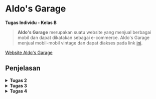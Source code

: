 # Aldo's Garage

**Tugas Individu - Kelas B**

> **Aldo's Garage** merupakan suatu website yang menjual berbagai mobil dan dapat dikatakan sebagai e-commerce. Aldo's Garage menjual mobil-mobil vintage dan dapat diakses pada link [ini](http://rogerio-geraldo-aldogarage.pbp.cs.ui.ac.id/).

[Website Aldo's Garage](http://rogerio-geraldo-aldogarage.pbp.cs.ui.ac.id/)

## **Penjelasan**

<details>
<summary> <b> Tugas 2 </b> </summary>

## **Step-step pengerjaan Proyek Aldo's Garage**

* ### Melakukan Inisiasi Project

    Petama-tama saya membuat direktori baru dengan nama aldo-garage, kemudian setelah itu saya membuat file `requirements.txt` yang berisi dependencies dan mengisinya dengan dependencies yang ada.

    Setelah itu saya melakukan instalasi menggunakan virtual environment pada terminal dengan command `pip install -r requirements.txt` lalu membuat proyek Django dengan perintah `django-admin startproject aldo-garage .`

* ### Run Server Django

    Untuk melakukan runserver, saya menambahkan `["localhost", "127.0.0.1"]` pada `ALLOWED_HOSTS` yang ada pada file `setting.py` untuk melakukan deployment kemudian menjalankan server dengan command `python manage.py runserver`

* ### Menginisiasi `main`

    Untuk membuat `main` lakukan command `python manage.py startapp main`, kemudian kita harus menambahkan `main` ke `INSTALLED_APPS` pada file `settings.py`.

    Setelah menginisiasi `main` saya mengubah file `models.py` pada direktori `main` untuk melakukan mendefinisikan model baru dengan class dan fungsi yang ada pada tutorial.

    Setelah itu saya melakukan migrate model baru tersebut dengan command `python manage.py makemigrations` dan `python manage.py migrate`.

* ### Membuat `main.html`

    Mengisi file `main.html` dengan template:

    ```
    <h1>Aldo's Garage</h1>

    <h5>NPM: </h5>
    <p>{{npm}}</p> 

    <h5>Name: </h5>
    <p>{{name}}</p>

    <h5>Class: </h5>
    <p>{{class}}</p> 

    <h5>E-Commerce: </h5>
    <p>{{e-commerce}}</p> 

    <h5>Produk: </h5>
    <p>{{product}}</p>

    <h5>Harga: </h5>
    <p>{{price}}</p> 

    ```

    Kemudian kita juga harus mengisi file `views.py` dengan template function `show_main` yang ada pada file tutorial.

    * ### Routing `main`

    Saya mengatur URL pada aplikasi `main` dengan mengedit file `urls.py` pada folder `main` dengan template:

    ```
    from django.urls import path
    from main.views import show_main

    app_name = 'main'

    urlpatterns = [
        path('', show_main, name='show_main'),
    ]
    ```

Setelah itu kita dapat menjalankan `main` dengan command `python manage.py runserver`

## **Jawaban Tugas 2**

* ### Bagan request client ke web aplikasi berbasis Django

![](/BAGAN.jpg)

    Dalam alur kerja Django, urls.py bertugas mengatur routing dengan meneruskan request pengguna ke fungsi yang sesuai di views.py. Di views.py, logika aplikasi diimplementasikan, seperti mengambil atau memodifikasi data dari models.py yang terhubung dengan basis data. Data yang diambil kemudian diteruskan ke berkas HTML (template) untuk menghasilkan tampilan yang akan dilihat pengguna. Setelah semua proses selesai, views.py mengembalikan response yang berisi HTML hasil render kepada pengguna, yang kemudian ditampilkan di browser.

* ### Jelaskan fungsi git dalam pengembangan perangkat lunak!


    Git berfungsi sebagai sistem kontrol versi yang membantu pengembang melacak dan mengelola perubahan kode dalam proyek perangkat lunak. Dengan Git, pengembang dapat bekerja secara kolaboratif, membuat cabang (branch) untuk fitur baru, dan menggabungkannya (merge) kembali ke cabang utama setelah diuji. Ini juga memungkinkan rollback ke versi sebelumnya jika terjadi kesalahan, sehingga mempermudah pengelolaan versi dan integritas kode dalam pengembangan perangkat lunak.

* ### Menurut Anda, dari semua framework yang ada, mengapa framework Django dijadikan permulaan pembelajaran pengembangan perangkat lunak?


    Django sering dijadikan permulaan dalam pembelajaran pengembangan perangkat lunak karena beberapa alasan utama. Pertama, Django adalah framework "batteries-included", artinya Django menyediakan banyak fitur bawaan seperti sistem autentikasi, manajemen basis data, dan routing, sehingga pengembang pemula bisa langsung fokus pada pengembangan aplikasi tanpa perlu membangun fitur-fitur dasar dari awal. Kedua, Django menggunakan bahasa Python, yang terkenal mudah dipelajari dan digunakan, menjadikannya pilihan yang baik untuk pemula. Selain itu, Django menerapkan pola Model-View-Template (MVT) yang memisahkan logika aplikasi, data, dan tampilan, sehingga membantu pengembang memahami struktur aplikasi yang terorganisir dengan baik. Dukungan dokumentasi yang kuat dan komunitas yang aktif juga menjadikan Django populer di kalangan pemula.

* ### Mengapa model pada Django disebut sebagai ORM?

    Model pada Django disebut sebagai ORM (Object-Relational Mapping) karena Django menggunakan teknik ini untuk memetakan objek-objek Python ke dalam tabel-tabel basis data relasional secara otomatis. Dalam ORM, setiap model di Django merepresentasikan sebuah tabel di basis data, dan setiap atribut dari model tersebut merepresentasikan kolom di tabel. ORM memungkinkan pengembang untuk berinteraksi dengan basis data menggunakan kode Python tanpa perlu menulis query SQL secara langsung. Hal ini mempermudah manipulasi data dan membuat kode lebih bersih, terstruktur, dan mudah dipelihara.

</details>

<details>
<summary> <b> Tugas 3 </b> </summary>

## **Jawaban Tugas 3**

* ### Mengapa kita memerlukan data delivery dalam pengimplementasian sebuah platform?
    Karena dalam mengimplementasikan suatu platform kita bertujuan untuk memastikan bahwa data yang dikirim antar sistemnya dapat berjalan dengan cara yang cepat, efisien, aman, dan konsisten. Apabila kita tidak menggunakan data delivery dalam sebuah platform, maka aplkasi tidak mungkin bisa menyajikan informasi yang tepat kepada pengguna secara real-time. Data delivery juga dapat memungkinkan platform untuk beroperasi secara terdistribusi yang tentunya mendukung skala besar serta memfasilitasi komunikasi antar komponen yang berbeda secara smooth.

* ### Mana yang lebih baik antara XML dan JSON? Mengapa JSON lebih populer dibandingkan XML?
    JSON (JavaScript Object Notation) lebih populer dibandingkan XML (eXtensible Markup Language) karena struktur JSON yang lebih ringkas dan mudah dibaca baik oleh manusia maupun mesin. JSON menggunakan sintaks pasangan *key-value* yang sederhana, mirip dengan objek dalam banyak bahasa pemrograman, sehingga menghasilkan ukuran file yang lebih kecil dan lebih efisien dalam transfer data. Sebaliknya, XML memerlukan banyak tag pembuka dan penutup, membuatnya lebih verbose dan menghasilkan ukuran file yang lebih besar. JSON juga lebih mudah diintegrasikan dan didukung langsung oleh hampir semua bahasa pemrograman modern, menjadikannya pilihan yang lebih praktis untuk pertukaran data dalam aplikasi web dan API.

* ### Jelaskan fungsi dari method is_valid() pada form Django dan mengapa kita membutuhkan method tersebut?
    Method `is_valid()` pada form di Django digunakan untuk memeriksa apakah data yang dimasukkan ke dalam form memenuhi semua persyaratan validasi yang ditentukan, baik dari sisi form field maupun validasi kustom yang didefinisikan pengguna. Ketika `is_valid()` dipanggil, Django akan memeriksa apakah semua field form diisi dengan benar sesuai dengan tipe data yang diharapkan dan aturan validasi, seperti panjang maksimum, format email, atau validasi logika lainnya. Jika semua validasi lolos, method ini mengembalikan `True`, dan data yang telah dibersihkan dapat diakses melalui atribut `cleaned_data`. Sebaliknya, jika terdapat kesalahan, `is_valid()` akan mengembalikan `False` dan menyimpan pesan kesalahan di atribut `errors`. Method ini penting untuk memastikan bahwa data yang diproses dalam aplikasi aman dan sesuai dengan aturan yang telah ditentukan sebelum disimpan ke database atau digunakan lebih lanjut.

* ### Mengapa kita membutuhkan csrf_token saat membuat form di Django? Apa yang dapat terjadi jika kita tidak menambahkan csrf_token pada form Django? Bagaimana hal tersebut dapat dimanfaatkan oleh penyerang?
    Kita membutuhkan `csrf_token` saat membuat form di Django untuk melindungi aplikasi dari serangan yang disebut **Cross-Site Request Forgery (CSRF)**. Serangan ini terjadi ketika penyerang membuat pengguna yang sudah login mengirimkan permintaan yang tidak diinginkan, seperti mengubah kata sandi atau melakukan transaksi, tanpa sepengetahuan pengguna. Dengan menambahkan `csrf_token` ke form, Django menghasilkan token unik yang disertakan setiap kali pengguna mengirimkan form. Token ini kemudian diperiksa oleh server untuk memastikan bahwa permintaan benar-benar berasal dari aplikasi, bukan dari sumber lain yang berbahaya. Jika kita tidak menambahkan `csrf_token`, aplikasi bisa menjadi rentan terhadap serangan CSRF, yang memungkinkan penyerang melakukan aksi jahat tanpa persetujuan pengguna.

## **Step-by-step Pengimplementasian Checklist**

* ### Membuat `forms.py`

    Pertama-tama saya membuat form untuk menerima input dengan membuat file `forms.py` pada direktori main dengan kode

    ```
    from django.forms import ModelForm
    from main.models import CarEntry

    class CarEntryForm(ModelForm):
        class Meta:
            model = CarEntry
            fields = ["name", "price", "description", "car_horsepower"]
    ```

* ### Mengubah dan menambahkan fungsi pada `views.py`

    Setelah membuat file `forms.py`, saya kemudian melakukan modifikasi pada function `show_main` pada file `views.py` saya dengan kode

    ```
    def show_main(request):
        car_entries = CarEntry.objects.all()

        context = {
            'npm' : '2306245623',
            'name': 'Rogerio Geraldo Wibhowo',
            'class': 'PBP B',
            'car_entries': car_entries
        }

        return render(request, "main.html", context)
    ```

    Kemudian saya menambahkan function baru yaitu `create_car_entry` pada file `views.py` untuk menerima data dan berisi

    ```
    def create_car_entry(request):
        form = CarEntryForm(request.POST or None)

        if form.is_valid() and request.method == "POST":
            form.save()
            return redirect('main:show_main')

        context = {'form': form}
        return render(request, "create_car_entry.html", context)
    ```

* ### Membuat template baru

    Saya membuat template baru untuk tampilan ketika menambahkan produk dengan nama `create_car_entry.html` pada direktori `templates` yang ada pada `main` yang berisi

    ```
    {% extends 'base.html' %} 
    {% block content %}
    <h1>Add New Mood Entry</h1>

    <form method="POST">
    {% csrf_token %}
    <table>
        {{ form.as_table }}
        <tr>
        <td></td>
        <td>
            <input type="submit" value="Add Car Entry" />
        </td>
        </tr>
    </table>
    </form>

    {% endblock %}
    ```

    Diikuti dengan menambahkan kode berikut pada file `main.html` dalam bentuk tabel serta menambahkan button `Add Car Entry` untuk menambahkan form

    ```
    {% if not car_entries %}
    <p>Belum ada data mobil yang masuk.</p>
    {% else %}
    <table>
    <tr>
        <th>Car Name</th>
        <th>Price</th>
        <th>Description</th>
        <th>Horsepower</th>
    </tr>

    {% comment %} Berikut cara memperlihatkan data mobil di bawah baris ini 
    {% endcomment %} 
    {% for car_entry in car_entries %}
    <tr>
        <td>{{car_entry.name}}</td>
        <td>{{car_entry.price}}</td>
        <td>{{car_entry.description}}</td>
        <td>{{car_entry.car_horsepower}}</td>
    </tr>
    {% endfor %}
    </table>
    {% endif %}

    <br />

    <a href="{% url 'main:create_car_entry' %}">
    <button>Add New Car Entry</button>
    </a>
    ```

* ### Mengembalikan data dalam bentuk XML dan JSON

    Pertama saya menambahkan import `HttpRespnse` dan `Serializer` pada file `views.py`

    ```
    from django.http import HttpResponse
    from django.core import serializers
    ```

    Lalu saya membuat function baru dengan nama `show_xml` dan `show_json` masih pada file `views.py`

    ```
    def show_xml(request):
        data = CarEntry.objects.all()
        return HttpResponse(serializers.serialize("xml", data), content_type="application/xml")

    def show_json(request):
        data = CarEntry.objects.all()
        return HttpResponse(serializers.serialize("json", data), content_type="application/json")

    def show_xml_by_id(request, id):
        data = CarEntry.objects.filter(pk=id)
        return HttpResponse(serializers.serialize("xml", data), content_type="application/xml")

    def show_json_by_id(request, id):
        data = CarEntry.objects.filter(pk=id)
        return HttpResponse(serializers.serialize("json", data), content_type="application/json")
    ```

    Function `show_xml_by_id` dan `show_json_by_id` digunakan untuk melakukan return data berdasarkan id.

    Setelah itu, saya melakukan import function yang telah saya buat pada file `urls.py` yang ada pada `main`

    ```
    ...
    from main.views import show_main, create_car_entry, show_xml, show_json, show_xml_by_id, show_json_by_id
    ...
    ```

    Lalu tambahkan path ke dalam `urlpatterns` untuk mengakses function yang telah diimport

    ```
    ...
    urlpatterns = [
        path('', show_main, name='show_main'),
        path('create-car-entry', create_car_entry, name='create_car_entry'),
        path('xml/', show_xml, name='show_xml'),
        path('json/', show_json, name='show_json'),
        path('xml/<str:id>/', show_xml_by_id, name='show_xml_by_id'),
        path('json/<str:id>/', show_json_by_id, name='show_json_by_id'),
    ]
    ```

Dengan ini, input `form` dapat dijalankan dengan command `python manage.py runserver` dengan membuka link <http://localhost:8000>.

## Postman
## **1. XML**
![XML](xml.png)

## **2. JSON**
![JSON](json.png)

## **3. XML by ID**
![XML by ID](<xml id.png>)

## **4. JSON by ID**
 ![JSON by ID](<json id.png>)

</details>

<details>
<summary> <b> Tugas 4 </b> </summary>

## **Jawaban Tugas 4**

* ### Apa perbedaan antara `HttpresponseRedirect()` dan `redirect()`?
    `HttpResponseRedirect()` dan `redirect()` adalah dua metode yang digunakan di Django untuk mengarahkan pengguna dari satu URL ke URL lain, tetapi mereka memiliki beberapa perbedaan. `HttpResponseRedirect()` adalah sebuah class yang digunakan untuk membuat respons HTTP dengan kode status 302 (redirect sementara) dan membutuhkan URL secara eksplisit sebagai argumen. Sementara itu, `redirect()` adalah fungsi shortcut yang lebih fleksibel karena mampu menerima berbagai jenis input, seperti URL, nama view, atau bahkan objek model, dan secara otomatis membuat objek `HttpResponseRedirect`. Karena `redirect()` lebih mudah dan fleksibel, banyak yang lebih memilihnya, terutama ketika perlu melakukan pengalihan dengan nama view atau instance model. Di sisi lain, `HttpResponseRedirect()` lebih cocok jika kita hanya ingin bekerja langsung dengan URL yang sudah pasti.

* ### Bagaimana cara menghubungkan model `Product` dengan `User`?
    Untuk menghubungkan model Product dengan User di Django, kita bisa menggunakan ForeignKey. ForeignKey memungkinkan setiap produk (Product) terkait dengan satu pengguna (User), yang biasanya berarti bahwa seorang pengguna bisa membuat atau memiliki banyak produk, tapi setiap produk hanya dimiliki oleh satu pengguna. Caranya adalah dengan menambahkan field user di model Product yang merujuk ke model User. Berikut ini contoh dari kode saya:

    ```
    import uuid
    from django.db import models
    from django.contrib.auth.models import User

    class CarEntry(models.Model):
        user = models.ForeignKey(User, on_delete=models.CASCADE)
        id = models.UUIDField(primary_key=True, default=uuid.uuid4, editable=False)
        name = models.CharField(max_length=255)
        price = models.IntegerField()
        description = models.TextField()
        car_horsepower = models.IntegerField(default=0)

    ```

    Pada kode di atas, `user = models.ForeignKey(User, on_delete=models.CASCADE)` menghubungkan model Product dengan model User. Field user akan menyimpan informasi tentang pengguna yang memiliki produk tersebut. Argumen `on_delete=models.CASCADE` memastikan bahwa jika pengguna dihapus, semua produk yang terkait dengannya juga akan dihapus. Dengan cara ini, model Product dan User bisa saling terhubung di aplikasi Django.

* ### Perbedaan antara authentication dan authorization
    Authentication dan authorization adalah dua konsep berbeda yang sering digunakan dalam pengelolaan akses pengguna. **Authentication** (otentikasi) adalah proses memverifikasi identitas pengguna, misalnya saat pengguna login dengan memasukkan username dan password untuk membuktikan bahwa mereka adalah siapa yang mereka klaim. Sedangkan **authorization** (otorisasi) adalah proses menentukan apa yang diizinkan atau dapat diakses oleh pengguna setelah mereka berhasil diautentikasi. Jadi, authentication menjawab pertanyaan "siapa kamu?" dan authorization menjawab "apa yang bisa kamu lakukan?"

    Saat pengguna login, yang pertama kali dilakukan adalah proses authentication, di mana Django memeriksa apakah username dan password yang dimasukkan cocok dengan yang tersimpan di database. Jika berhasil, pengguna dianggap **terotentikasi**. Setelah itu, Django akan mengecek **otorisasi** berdasarkan peran atau izin yang dimiliki pengguna, untuk menentukan halaman atau tindakan apa yang boleh mereka akses.

    Dalam Django, proses authentication diimplementasikan dengan menggunakan **session** dan **middleware**. Django memiliki sistem otentikasi bawaan yang mencakup fungsi untuk login, logout, dan mengelola sesi pengguna. Sedangkan untuk authorization, Django menggunakan **permissions** (izin) yang dapat ditetapkan pada level pengguna atau grup pengguna untuk menentukan akses apa yang diizinkan bagi mereka.

* ### Bagaimana Django mengingat pengguna yang telah login? Jelaskan kegunaan lain dari cookies dan apakah semua cookies aman digunakan?
    Django mengingat pengguna yang telah login dengan menggunakan **cookies** dan **session**. Ketika pengguna berhasil login, Django membuat sebuah cookie di browser pengguna yang berisi ID unik. ID ini terhubung dengan data sesi yang disimpan di server, di mana Django menyimpan informasi pengguna yang sudah terautentikasi. Jadi, setiap kali pengguna mengunjungi halaman, browser mereka akan mengirimkan cookie tersebut, dan Django bisa mengenali pengguna dari ID sesi yang ada di cookie. Dengan cara ini, pengguna tidak perlu login ulang setiap kali mereka memuat halaman baru selama sesi masih aktif.

    Selain untuk mengingat pengguna yang login, **cookies** digunakan untuk berbagai tujuan lain, seperti menyimpan preferensi pengguna (misalnya, bahasa yang dipilih atau tema tampilan), melacak aktivitas pengguna di situs web, atau menyimpan keranjang belanja dalam e-commerce. Namun, tidak semua cookies aman. Beberapa cookies bisa dieksploitasi oleh pihak ketiga, terutama jika tidak dilindungi dengan baik. Untuk meningkatkan keamanan, Django mendukung penggunaan **secure cookies** yang hanya dikirim melalui koneksi HTTPS, serta **HttpOnly cookies** yang mencegah akses cookies dari JavaScript, sehingga melindungi dari serangan cross-site scripting (XSS). Oleh karena itu, meskipun cookies sangat berguna, perlu berhati-hati dalam penggunaannya untuk memastikan keamanan.

## **Step-by-step Pengimplementasian Checklist**

* ### Tambahkan fungsi `def register(request)` pada file `views.py`

    Pertama-tama saya menambahkan fungsi `register()` untuk menghasilkan formulir registrasi secara otomatis dan menghasilkan akun pengguna ketika data di-submit dari form. 

    ```
    from django.contrib.auth.forms import UserCreationForm
    from django.contrib import messages

    def register(request):
        form = UserCreationForm()

        if request.method == "POST":
            form = UserCreationForm(request.POST)
            if form.is_valid():
                form.save()
                messages.success(request, 'Your account has been successfully created!')
                return redirect('main:login')
    context = {'form':form}
    return render(request, 'register.html', context)
    ```

* ### Membuat file baru bernama `register.html`

    Buat dan isi file `register.html` `pada direktori main/templates` dengan template:

    ```
    {% extends 'base.html' %}

    {% block meta %}
    <title>Register</title>
    {% endblock meta %}

    {% block content %}

    <div class="login">
    <h1>Register</h1>

    <form method="POST">
        {% csrf_token %}
        <table>
        {{ form.as_table }}
        <tr>
            <td></td>
            <td><input type="submit" name="submit" value="Daftar" /></td>
        </tr>
        </table>
    </form>

    {% if messages %}
    <ul>
        {% for message in messages %}
        <li>{{ message }}</li>
        {% endfor %}
    </ul>
    {% endif %}
    </div>

    {% endblock content %}
    ```

    Kemudian lakukan impor fungsi `register()` pada `urls.py` dan tambahkan path ke dalam `urlpatterns`
    
    ```
    ...
    form main.views import register
    
     urlpatterns = [
        ...
        path('register/', register, name='register'),
    ]
    ```

* ### Membuat fungsi login dan logout
    Pada file `views.py` tambahkan fungsi `login_user()` dan `logout_user()` untuk mengautentikasi pengguna yang login dan logout. 

    ```
    from django.contrib.auth.forms import UserCreationForm AuthenticationForm
    from django.contrib.auth import authenticate, login, logout

    def login_user(request):
        if request.method == 'POST':
            form = AuthenticationForm(data=request.POST)

            if form.is_valid():
                    user = form.get_user()
                    login(request, user)
                    return redirect('main:show_main')

        else:
            form = AuthenticationForm(request)
        context = {'form': form}
        return render(request, 'login.html', context)

    def logout_user(request):
        logout(request)
        return redirect('main:login')
    ```

    Diikuti dengan membuat file html baru yaitu `login.html` pada direktori `main/templates` dan isi dengan template:

    ```
    {% extends 'base.html' %}

    {% block meta %}
    <title>Login</title>
    {% endblock meta %}

    {% block content %}
    <div class="login">
    <h1>Login</h1>

    <form method="POST" action="">
        {% csrf_token %}
        <table>
        {{ form.as_table }}
        <tr>
            <td></td>
            <td><input class="btn login_btn" type="submit" value="Login" /></td>
        </tr>
        </table>
    </form>

    {% if messages %}
    <ul>
        {% for message in messages %}
        <li>{{ message }}</li>
        {% endfor %}
    </ul>
    {% endif %} Don't have an account yet?
    <a href="{% url 'main:register' %}">Register Now</a>
    </div>

    {% endblock content %}
    ```

    Untuk membuat button logout, tambahkan kode ini pada `main.html` yang ada pada direktori `main/templates` setelah hyperlink tag untuk `Add New Car Entry`

    ```
    ...
    <a href="{% url 'main:logout' %}">
    <button>Logout</button>
    </a>
    ...
    ```

    Lalu kita harus mengimpor dan menambahkan kode pada file `views.py` seperti ini

    ```
    from main.views import login_user
    from main.views import logout_user

    urlpatterns = [
        ...
        path('login/', login_user, name='login'),
        path('logout/', logout_user, name='logout'),
    ]
    ```

* ### Merestriksi akses halaman Main

    Pada file `views.py` tambahkan impor `login_required` dan potongan kode di atas fungsi `show_main` seperti berikut

    ```
    from django.contrib.auth.decorators import login_required

    ...
    @login_required(login_url='/login')
    def show_main(request):
    ...
    ```

    Setelah melakukan restriksi pada akses halaman main, kita sudah bisa menjalankan proyek dengan command `python manage.py runserver` dan jika kita membuka <http://localhost:8000> kita akan langsung diarahkan ke halaman login.

* ### Cara menggunakan data dari Cookies

    Untuk menggunakan data dari cookies, kita harus menambahkan impor dan mengubah potongan kode di blok `if form.is_valid()` pada file `views.py` dengan

    ```
    import datetime
    from django.http import HttpResponseRedirect
    from django.urls import reverse

    ...
    if form.is_valid():
        user = form.get_user()
        login(request, user)
        response = HttpResponseRedirect(reverse("main:show_main"))
        response.set_cookie('last_login', str(datetime.datetime.now()))
        return response
    ...
    ```

    Lalu pada fungsi `show_main` tambahkan potongan kode `'last_login': request.COOKIES['last_login']` pada variabel `context` seperti berikut ini

    ```
    context = {
        'npm' : '2306245623',
        'name': request.user.username,
        'class': 'PBP B',
        'car_entries': car_entries,
        'last_login': request.COOKIES['last_login'],
    }

    ```

    Kita juga perlu mengubah fungsi `logout_user` dengan kode seperti ini

    ```
    def logout_user(request):
        logout(request)
        response = HttpResponseRedirect(reverse('main:login'))
        response.delete_cookie('last_login')
        return response
    ```

    Terakhir tambahkan kode pada `main.html` untuk menampilkan data waktu login terakhir dari cookie tersebut

    ```
    ...
    <h5>Sesi terakhir login: {{ last_login }}</h5>
    ...
    ```

* ### Menghubungkan model `CarEntry` dengan User

    Tambahkan impor `User` pada `models.py` dan tambahkan potongan kode seperti berikut

    ```
    ...
    from django.contrib.auth.models import User

    class CarEntry(models.Model):
    user = models.ForeignKey(User, on_delete=models.CASCADE)
    ...
    ```

    Lalu buka file `views.py` dan ubah fungsi `create_car_entry` menjadi seperti berikut

    ```
    def create_car_entry(request):
        form = CarEntryForm(request.POST or None)

        if form.is_valid() and request.method == "POST":
            car_entry = form.save(commit=False)
            car_entry.user = request.user
            car_entry.save()
            return redirect('main:show_main')

        context = {'form': form}
        return render(request, "create_car_entry.html", context)
    ```

    Parameter `commit` haruslah bernilai `False` agar mencegah Django langsung menyimpan objek yang telah dibuat dari form langsung ke database.

    Kemudian ubah value dari `car_entries` dan `context` pada fungsi `show_main` dengan kode seperti berikut

    ```
    def show_main(request):
        car_entries = CarEntry.objects.filter(user=request.user)

        context = {
            'name': request.user.username,
            ...
        }
    ...
    ```

    Agar nama yang ditampilkan sesuai dengan nama yang user input saat login.

    Terakhir tambahkan `import os`  dan ganti variabel `DEBUG` pada file `settings.py` dengan

    ```
    PRODUCTION = os.getenv("PRODUCTION", False)
    DEBUG = not PRODUCTION
    ```

    Jangan lupa lakukan migration untuk menyimpan semua perubahan yang telah dilakukan, lalu bukalah link website dan tugas 4 selesai.


<details>
<summary> <b> Tugas 5 </b> </summary>

## **Jawaban Tugas 5**

* ### Jika terdapat beberapa CSS selector untuk suatu elemen HTML, jelaskan urutan prioritas pengambilan CSS selector tersebut!

    Dalam CSS, ketika ada beberapa selector yang berlaku untuk elemen yang sama, browser menentukan prioritas berdasarkan *spesifisitas*. Spesifisitas dihitung berdasarkan empat jenis selector utama: inline styles, ID selectors, class selectors/attribute selectors/pseudo-classes, dan element selectors/pseudo-elements. Urutan spesifisitas dihitung sebagai angka, di mana inline styles memiliki prioritas tertinggi, kemudian diikuti oleh ID selectors, lalu class selectors, dan terakhir element selectors. Misalnya, selector `#header` (ID) akan memiliki prioritas lebih tinggi dibandingkan `.nav-item` (class), dan `.nav-item` akan memiliki prioritas lebih tinggi daripada button (element).

    Selain itu, jika dua selector memiliki spesifisitas yang sama, CSS mengikuti aturan cascade di mana aturan yang ditulis terakhir dalam kode akan diterapkan. Namun, jika ada properti CSS yang menggunakan `important`, itu akan mengesampingkan semua aturan lainnya, termasuk inline styles, karena `!important` memiliki prioritas tertinggi. Pada akhirnya, jika tidak ada aturan yang relevan, elemen HTML bisa mewarisi properti dari elemen induknya atau menggunakan nilai default yang diberikan oleh browser. Jadi, urutan prioritas dalam CSS secara keseluruhan adalah: `!important`, inline styles, ID selectors, class selectors, element selectors, dan kemudian cascade.

* ### Mengapa responsive design menjadi konsep yang penting dalam pengembangan aplikasi web? Berikan contoh aplikasi yang sudah dan belum menerapkan responsive design!
    
    Responsive design menjadi konsep yang sangat penting dalam pengembangan aplikasi web karena pengguna saat ini mengakses internet melalui berbagai perangkat dengan ukuran layar yang berbeda, seperti smartphone, tablet, dan komputer desktop. Dengan responsive design, tampilan dan elemen pada sebuah website dapat menyesuaikan secara otomatis dengan ukuran layar perangkat yang digunakan. Hal ini membuat pengalaman pengguna (user experience) menjadi lebih baik, karena website tetap terlihat rapi, mudah dibaca, dan mudah dinavigasi di perangkat apa pun tanpa harus melakukan zoom atau scroll berlebihan. Sebuah website yang tidak responsif bisa membuat pengguna frustrasi, dan mereka cenderung meninggalkan website tersebut.

    Contoh aplikasi yang sudah menerapkan responsive design adalah **Tokopedia**. Baik ketika diakses melalui ponsel maupun komputer, tata letak Tokopedia akan menyesuaikan ukuran layar, dengan elemen-elemen seperti foto, teks, dan tombol yang tetap proporsional dan mudah digunakan. Di sisi lain, aplikasi atau website lama yang belum menerapkan responsive design mungkin masih memiliki tampilan yang tetap dan hanya cocok di layar besar seperti desktop, sehingga tampilannya menjadi berantakan atau sulit digunakan saat diakses melalui ponsel. Misalnya, banyak website statis lama yang hanya dioptimalkan untuk desktop belum menerapkan konsep ini, sehingga tampilannya terlalu besar atau elemen-elemen tidak tersusun rapi ketika diakses dari perangkat mobile.

    Dengan menerapkan responsive design, pengguna bisa mengakses aplikasi dari berbagai perangkat dengan mendapatkan pengalaman yang konsisten dan menyenangkan, yang sangat penting di era digital saat ini di mana penggunaan ponsel semakin meningkat.

* ### Jelaskan perbedaan antara margin, border, dan padding, serta cara untuk mengimplementasikan ketiga hal tersebut!


    **Margin**, **border**, dan **padding** adalah tiga properti utama dalam CSS yang digunakan untuk mengatur tata letak dan jarak elemen di halaman web. **Margin** adalah ruang kosong di luar elemen yang memisahkan elemen tersebut dari elemen lain di sekitarnya, memberikan jarak eksternal antara elemen-elemen yang berbeda. Misalnya, jika dua elemen terlalu berdekatan, margin bisa digunakan untuk membuat jarak di antara mereka lebih lebar. **Border** adalah garis yang mengelilingi elemen, yang berada di antara margin dan padding, dan dapat diatur dalam hal ketebalan, warna, serta gaya garis (seperti solid, dashed, atau dotted). Border berfungsi untuk memberi batas visual yang jelas pada elemen. **Padding** adalah ruang kosong di dalam elemen yang memisahkan konten elemen dari batas (border). Padding memberikan jarak antara konten, seperti teks atau gambar, dengan tepi elemen itu sendiri, sehingga konten tidak menempel langsung pada border. Ketiga properti ini bekerja bersama untuk menentukan jarak dan ukuran elemen. Sebagai contoh, jika kita memiliki sebuah kotak teks, margin akan menambah jarak antara kotak tersebut dan elemen lain, border akan membentuk garis di sekeliling kotak, dan padding akan memastikan bahwa teks di dalam kotak tersebut tidak terlalu dekat dengan border. Dengan mengatur margin, border, dan padding, Anda bisa mengontrol tata letak dan tampilan elemen web secara efektif.

* ###  Jelaskan konsep flex box dan grid layout beserta kegunaannya!

    **Flexbox** dan **Grid Layout** adalah dua konsep layout dalam CSS yang memudahkan pengaturan tata letak elemen pada halaman web. **Flexbox** (atau fleksibel box) digunakan untuk mengatur elemen dalam satu dimensi, yaitu baik dalam **baris (row)** atau **kolom (column)**. Flexbox sangat berguna ketika kita ingin membuat elemen-elemen di dalam container saling menyesuaikan ukuran sesuai ruang yang tersedia. Dengan flexbox, kita bisa dengan mudah mengatur apakah elemen harus sejajar secara horizontal atau vertikal, menambahkan ruang kosong di antara elemen, atau bahkan membuat elemen otomatis menempati lebih banyak ruang. Flexbox biasanya lebih cocok untuk layout yang sederhana, seperti membuat navbar, baris tombol, atau menyejajarkan gambar.

    Sementara itu, **Grid Layout** adalah sistem layout dua dimensi yang lebih canggih. Dengan Grid, kita bisa mengatur elemen-elemen di dalam container dalam **baris** dan **kolom** secara bersamaan. Ini membuat Grid ideal untuk layout yang lebih kompleks, seperti mendesain halaman penuh dengan header, konten, sidebar, dan footer. Grid memungkinkan kita menentukan ukuran masing-masing baris dan kolom secara fleksibel dan menempatkan elemen-elemen di dalamnya dengan lebih presisi. Jadi, kalau flexbox lebih fokus pada mengatur elemen dalam satu dimensi, grid memungkinkan kita mengatur dalam dua dimensi, membuatnya lebih cocok untuk tata letak yang memerlukan struktur yang lebih rumit. 

    Secara umum, **flexbox** lebih baik untuk tata letak yang sederhana atau elemen yang disusun dalam satu arah (baik horizontal atau vertikal), sedangkan **grid** lebih cocok untuk tata letak yang membutuhkan pengaturan dalam dua arah (baris dan kolom).


## **Pengimplementasian Checklist**

* ### Menambahkan Tailwind ke dalam aplikasi

    Untuk mengkoneksikan template django dengan tailwind, kita perlu menambahkan baris kode script cdn tailwind pada `templates/base.html` di bagian head

    ```
    <head>
    {% block meta %}
        <meta charset="UTF-8" />
        <meta name="viewport" content="width=device-width, initial-scale=1">
    {% endblock meta %}
    <script src="https://cdn.tailwindcss.com">
    </script>
    </head>
    ```

* ### Buat fitur edit dan delete product

    Pertama kita akan membuat fitur baru yaitu edit dan delete product dengan menambahkan function `edit_car` dan `delete_car` pada file `views.py` yang ada pada subdirektori `main`

    ```
    def edit_car(request, id):
        # Get car entry berdasarkan id
        car = CarEntry.objects.get(pk = id)

        # Set car entry sebagai instance dari form
        form = CarEntryForm(request.POST or None, instance=car)

        if form.is_valid() and request.method == "POST":
            # Simpan form dan kembali ke halaman awal
            form.save()
            return HttpResponseRedirect(reverse('main:show_main'))

        context = {'form': form}
        return render(request, "edit_car.html", context)

    def delete_car(request, id):
        # Get car berdasarkan id
        car = CarEntry.objects.get(pk = id)
        # Hapus car
        car.delete()
        # Kembali ke halaman awal
        return HttpResponseRedirect(reverse('main:show_main'))
    ```

    Kemudian, tambahkan import seperti berikut pada file `views.py`

    ```
    from django.shortcuts import .., reverse
    from django.http import .., HttpResponseRedirect
    ```

    Lalu buat file html baru dengan nama `edit_car` pada subdirektori `main/templates` dan isi dengan kode sebagai berikut

    ```
    {% extends 'base.html' %}
    {% load static %}
    {% block meta %}
    <title>Edit Car</title>
    {% endblock meta %}

    {% block content %}
    {% include 'navbar.html' %}

    <div class="flex flex-col min-h-screen bg-gray-900"> <!-- Latar belakang abu-abu gelap -->
    <div class="container mx-auto px-4 py-8 mt-16 max-w-xl">
        <h1 class="text-3xl font-bold text-center mb-8 text-yellow-400">Edit Car Entry</h1> <!-- Teks berwarna kuning -->

        <div class="bg-gray-800 rounded-lg p-6 form-style"> <!-- Latar belakang kotak abu-abu gelap -->
        <form method="POST" class="space-y-6">
            {% csrf_token %}
            {% for field in form %}
                <div class="flex flex-col">
                    <label for="{{ field.id_for_label }}" class="mb-2 font-semibold text-black"> <!-- Teks label berwarna putih -->
                        {{ field.label }}
                    </label>
                    <div class="w-full">
                        {{ field }} 
                    </div>
                    {% if field.help_text %}
                        <p class="mt-1 text-sm text-gray-400">{{ field.help_text }}</p> <!-- Teks bantuan berwarna abu-abu -->
                    {% endif %}
                    {% for error in field.errors %}
                        <p class="mt-1 text-sm text-red-600">{{ error }}</p> <!-- Teks error berwarna merah -->
                    {% endfor %}
                </div>
            {% endfor %}
            <div class="flex justify-center mt-6">
                <button type="submit" class="bg-yellow-500 text-black font-semibold px-6 py-3 rounded-lg hover:bg-yellow-600 transition duration-300 ease-in-out w-full">
                    Edit Car Entry
                </button>
            </div>
        </form>
        </div>
    </div>
    </div>

    {% endblock content %}
    ```
    
    Import function yang telah dibuat ke `urls.py` yang ada pada `main` dan tambahkan `urlpatterns` nya

    ```
    from main.views import ..., edit_car, delete_car
    ...
    urlpatterns = [
        ...,
        path('edit-car/<uuid:id>', edit_car, name='edit_car'),
        path('delete/<uuid:id>', delete_car, name='delete_car'),
    ]
    ```

    Lalu buka `main.html` dan tambahkan kode berikut agar terdapat button untuk edit dan delete pada setiap produk

    ```
    ...
    <tr>
        ...
        <td>
            <a href="{% url 'main:edit_car' car_entry.pk %}">
                <button>
                    Edit
                </button>
            </a>
        </td>
        <td>
            <a href="{% url 'main:delete_car' car_entry.pk %}">
                <button>
                    Delete
                </button>
            </a>
        </td>
    </tr>
    ...
    ```

* ### Menambahkan navigation bar pada aplikasi

    Untuk membuat navigation bar, kita perlu membuat file html baru pada folder `templates` yang ada pada root directory dengan nama `navbar.html` dan isi dengan kode sebagai berikut

    ```
    <nav class="bg-yellow-500 shadow-lg fixed top-0 left-0 z-40 w-screen"> <!-- Ubah warna background jadi kuning -->
        <div class="max-w-7xl mx-auto px-4 sm:px-6 lg:px-8">
            <div class="flex items-center justify-between h-16">
                <div class="flex items-center">
                    <h1 class="text-2xl font-bold text-center text-black">Aldo's Garage</h1> <!-- Sesuaikan warna teks -->
                </div>
                <div class="hidden md:flex items-center">
                    {% if user.is_authenticated %}
                        <span class="text-gray-800 mr-4">Welcome, {{ user.username }}</span> <!-- Sesuaikan warna teks -->
                        <a href="{% url 'main:logout' %}" class="text-center bg-red-500 hover:bg-red-600 text-white font-bold py-2 px-4 rounded transition duration-300">
                        Logout
                        </a>
                {% else %}
                    <a href="{% url 'main:login' %}" class="text-center bg-blue-500 hover:bg-blue-600 text-white font-bold py-2 px-4 rounded transition duration-300 mr-2">
                    Login
                    </a>
                    <a href="{% url 'main:register' %}" class="text-center bg-green-500 hover:bg-green-600 text-white font-bold py-2 px-4 rounded transition duration-300">
                    Register
                    </a>
                {% endif %}
                </div>
                <div class="md:hidden flex items-center">
                <button class="mobile-menu-button">
                    <svg class="w-6 h-6 text-white" fill="none" stroke-linecap="round" stroke-linejoin="round" stroke-width="2" viewBox="0 0 24 24" stroke="currentColor">
                    <path d="M4 6h16M4 12h16M4 18h16"></path>
                    </svg>
                </button>
                </div>
            </div>
        </div>
    
        <!-- Mobile menu -->
        <div class="mobile-menu hidden md:hidden  px-4 w-full md:max-w-full">
            <div class="pt-2 pb-3 space-y-1 mx-auto">
                {% if user.is_authenticated %}
                <span class="block text-gray-800 px-3 py-2">Welcome, {{ user.username }}</span> <!-- Warna teks disesuaikan -->
                <a href="{% url 'main:logout' %}" class="block text-center bg-red-500 hover:bg-red-600 text-white font-bold py-2 px-4 rounded transition duration-300">
                    Logout
                </a>
                {% else %}
                <a href="{% url 'main:login' %}" class="block text-center bg-blue-500 hover:bg-blue-600 text-white font-bold py-2 px-4 rounded transition duration-300 mb-2">
                    Login
                </a>
                <a href="{% url 'main:register' %}" class="block text-center bg-green-500 hover:bg-green-600 text-white font-bold py-2 px-4 rounded transition duration-300">
                    Register
                </a>
                {% endif %}
            </div>
        </div>
    
        <!-- Script for Mobile Menu -->
        <script>
            const btn = document.querySelector("button.mobile-menu-button");
            const menu = document.querySelector(".mobile-menu");
        
            btn.addEventListener("click", () => {
                menu.classList.toggle("hidden");
            });
        </script>
    </nav>
  

    Kemudian, tautkan navbar tersebut ke dalam `main.html`, `create_car_entry.html`, dan `edit_car.html` yang berada di subdirektori `main/templates/` dengan menggunakan tags include:

    ```
    {% extends 'base.html' %}
    {% block content %}
    {% include 'navbar.html' %}
    ...
    {% endblock content%}
    ```

* ### Konfigurasi static filles pada aplikasi

    Pada `settings.py` tambahkan middleware WhiteNoise

    ```
    ...
    MIDDLEWARE = [
        'django.middleware.security.SecurityMiddleware',
        'whitenoise.middleware.WhiteNoiseMiddleware', #Tambahkan tepat di bawah SecurityMiddleware
        ...
    ]
    ...
    ```

    Lalu pastikan variabel `STATIC_ROOT`, `STATICFILES_DIRS` dan `STATIC_URL` dikonfigurasikan seperti

    ```
    ...
    STATIC_URL = '/static/'
    if DEBUG:
        STATICFILES_DIRS = [
            BASE_DIR / 'static' # merujuk ke /static root project pada mode development
        ]
    else:
        STATIC_ROOT = BASE_DIR / 'static' # merujuk ke /static root project pada mode production
    ...
    ```

    * ### Styling website

    Buat file `global.css` pada `/static/css` dan isi dengan

    ```
    .form-style form input, form textarea, form select {
    width: 100%;
    padding: 0.5rem;
    border: 2px solid #2e2e2e; 
    background-color: #1c1c1c; 
    color: #ffffff;
    border-radius: 0.375rem;
    font-family: 'Arial', sans-serif; 
    transition: border-color 0.3s ease-in-out;
    }
    .form-style form input:focus, form textarea:focus, form select:focus {
        outline: none;
        border-color: #ffcc00; 
        box-shadow: 0 0 0 3px rgba(255, 204, 0, 0.5); 
    }

    @keyframes shine {
        0% { background-position: -200% 0; }
        100% { background-position: 200% 0; }
    }
    .animate-shine {
        background: linear-gradient(120deg, rgba(255, 255, 255, 0.1), rgba(255, 255, 255, 0.05) 50%, rgba(255, 255, 255, 0.1));
        background-size: 200% 100%;
        animation: shine 3s infinite;
        border-radius: 0.375rem;
        box-shadow: inset 0 0 5px rgba(0, 0, 0, 0.5); /* Efek berkilau seperti permukaan mobil */
    }

    /* Tambahan styling untuk tombol */
    .form-style form button {
        background-color: #ffcc00; /* Warna aksen kuning untuk tombol */
        color: #1c1c1c;
        border: none;
        padding: 0.75rem;
        border-radius: 0.375rem;
        cursor: pointer;
        transition: background-color 0.3s ease-in-out;
    }
    .form-style form button:hover {
        background-color: #e6b800; /* Warna sedikit lebih gelap saat hover */
    }
    ```

    Lalu lakukan kustomisasi html pada halaman-halaman yang ada seperti `login.html`, `register.html`, `main.html`, `create_car_entry.html` dan `edit_car.html` sesuai dengan preferensi design masing-masing.

</details>



